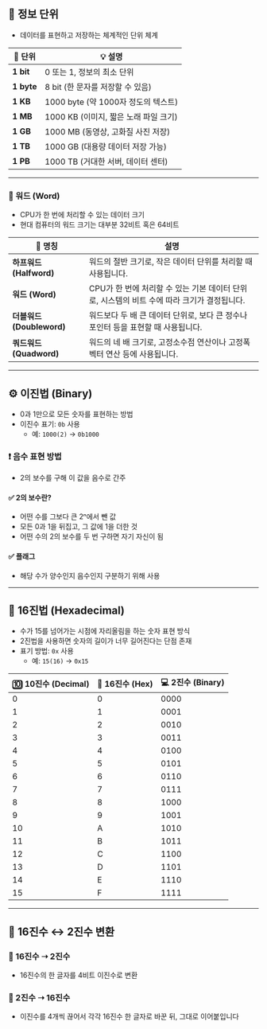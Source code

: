 ## 💾 정보 단위

- 데이터를 표현하고 저장하는 체계적인 단위 체계

| 📏 단위      | 💡 설명                       |
| ---------- | --------------------------- |
| **1 bit**  | 0 또는 1, 정보의 최소 단위           |
| **1 byte** | 8 bit (한 문자를 저장할 수 있음)      |
| **1 KB**   | 1000 byte (약 1000자 정도의 텍스트) |
| **1 MB**   | 1000 KB (이미지, 짧은 노래 파일 크기)  |
| **1 GB**   | 1000 MB (동영상, 고화질 사진 저장)    |
| **1 TB**   | 1000 GB (대용량 데이터 저장 가능)     |
| **1 PB**   | 1000 TB (거대한 서버, 데이터 센터)    |

---

### 🧠 워드 (Word)

- CPU가 한 번에 처리할 수 있는 데이터 크기  
- 현대 컴퓨터의 워드 크기는 대부분 32비트 혹은 64비트

| 🔸 명칭                 | 설명                                                      |
| --------------------- | ------------------------------------------------------- |
| **하프워드 (Halfword)**   | 워드의 절반 크기로, 작은 데이터 단위를 처리할 때 사용됩니다.                     |
| **워드 (Word)**         | CPU가 한 번에 처리할 수 있는 기본 데이터 단위로, 시스템의 비트 수에 따라 크기가 결정됩니다. |
| **더블워드 (Doubleword)** | 워드보다 두 배 큰 데이터 단위로, 보다 큰 정수나 포인터 등을 표현할 때 사용됩니다.        |
| **쿼드워드 (Quadword)**   | 워드의 네 배 크기로, 고정소수점 연산이나 고정폭 벡터 연산 등에 사용됩니다.             |

---

## ⚙️ 이진법 (Binary)

- 0과 1만으로 모든 숫자를 표현하는 방법  
- 이진수 표기: `0b` 사용  
  - 예: `1000(2)` → `0b1000`

### ❗ 음수 표현 방법

- 2의 보수를 구해 이 값을 음수로 간주

#### ✅ 2의 보수란?

- 어떤 수를 그보다 큰 2ⁿ에서 뺀 값
- 모든 0과 1을 뒤집고, 그 값에 1을 더한 것
- 어떤 수의 2의 보수를 두 번 구하면 자기 자신이 됨

#### ✅ 플래그

- 해당 수가 양수인지 음수인지 구분하기 위해 사용

---

## 🔢 16진법 (Hexadecimal)

- 수가 15를 넘어가는 시점에 자리올림을 하는 숫자 표현 방식  
- 2진법을 사용하면 숫자의 길이가 너무 길어진다는 단점 존재  
- 표기 방법: `0x` 사용  
  - 예: `15(16)` → `0x15`

| 🔟 10진수 (Decimal) | 🔷 16진수 (Hex) | 💻 2진수 (Binary) |
| ----------------- | ------------- | --------------- |
| 0                 | 0             | 0000            |
| 1                 | 1             | 0001            |
| 2                 | 2             | 0010            |
| 3                 | 3             | 0011            |
| 4                 | 4             | 0100            |
| 5                 | 5             | 0101            |
| 6                 | 6             | 0110            |
| 7                 | 7             | 0111            |
| 8                 | 8             | 1000            |
| 9                 | 9             | 1001            |
| 10                | A             | 1010            |
| 11                | B             | 1011            |
| 12                | C             | 1100            |
| 13                | D             | 1101            |
| 14                | E             | 1110            |
| 15                | F             | 1111            |

---

## 🔄 16진수 ↔ 2진수 변환

### 🔁 16진수 ➝ 2진수

- 16진수의 한 글자를 4비트 이진수로 변환

### 🔁 2진수 ➝ 16진수

- 이진수를 4개씩 끊어서 각각 16진수 한 글자로 바꾼 뒤, 그대로 이어붙입니다
